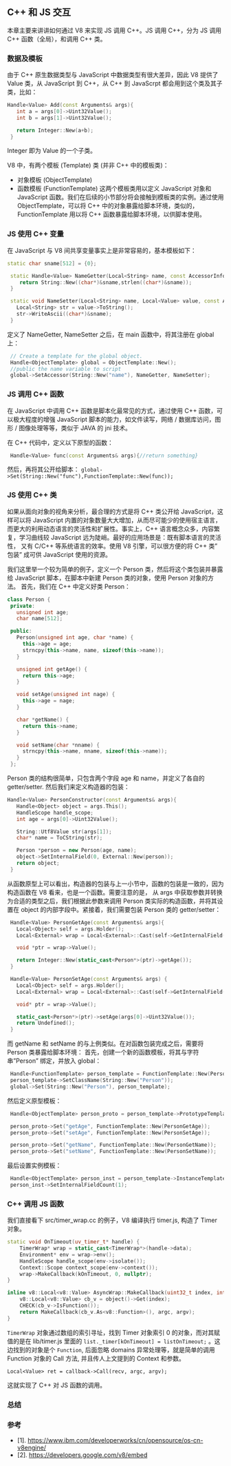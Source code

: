 ## C++ 和 JS 交互
本章主要来讲讲如何通过 V8 来实现 JS 调用 C++。JS 调用 C++，分为 JS 调用 C++ 函数（全局），和调用 C++ 类。


### 数据及模板
由于 C++ 原生数据类型与 JavaScript 中数据类型有很大差异，因此 V8 提供了 Value 类，从 JavaScript 到 C++，从 C++ 到 JavaScrpt 都会用到这个类及其子类，比如：
```c++
Handle<Value> Add(const Arguments& args){
   int a = args[0]->Uint32Value(); 
   int b = args[1]->Uint32Value(); 

   return Integer::New(a+b); 
 }
```
Integer 即为 Value 的一个子类。

V8 中，有两个模板 (Template) 类 (并非 C++ 中的模板类)：
- 对象模板 (ObjectTemplate) 
- 函数模板 (FunctionTemplate)
这两个模板类用以定义 JavaScript 对象和 JavaScript 函数。我们在后续的小节部分将会接触到模板类的实例。通过使用
ObjectTemplate，可以将 C++ 中的对象暴露给脚本环境，类似的，FunctionTemplate 用以将 C++
函数暴露给脚本环境，以供脚本使用。


### JS 使用 C++ 变量
在 JavaScript 与 V8 间共享变量事实上是非常容易的，基本模板如下：
```c++
static char sname[512] = {0}; 

 static Handle<Value> NameGetter(Local<String> name, const AccessorInfo& info) {
    return String::New((char*)&sname,strlen((char*)&sname)); 
 } 

 static void NameSetter(Local<String> name, Local<Value> value, const AccessorInfo& info) {
   Local<String> str = value->ToString(); 
   str->WriteAscii((char*)&sname); 
 }
```
定义了 NameGetter, NameSetter 之后，在 main 函数中，将其注册在 global 上：
```c++
 // Create a template for the global object. 
 Handle<ObjectTemplate> global = ObjectTemplate::New(); 
 //public the name variable to script 
 global->SetAccessor(String::New("name"), NameGetter, NameSetter); 

```

### JS 调用 C++ 函数
在 JavaScript 中调用 C++ 函数是脚本化最常见的方式，通过使用 C++ 函数，可以极大程度的增强 JavaScript 脚本的能力，如文件读写，网络 / 数据库访问，图形 / 图像处理等等，类似于 JAVA 的 jni 技术。

在 C++ 代码中，定义以下原型的函数：
```c++
 Handle<Value> func(const Arguments& args){//return something}
```
然后，再将其公开给脚本：
`global->Set(String::New("func"),FunctionTemplate::New(func));`

### JS 使用 C++ 类
如果从面向对象的视角来分析，最合理的方式是将 C++ 类公开给 JavaScript，这样可以将 JavaScript
内置的对象数量大大增加，从而尽可能少的使用宿主语言，而更大的利用动态语言的灵活性和扩展性。事实上，C++ 
语言概念众多，内容繁复，学习曲线较 JavaScript 远为陡峭。最好的应用场景是：既有脚本语言的灵活性，
又有 C/C++ 等系统语言的效率。使用 V8 引擎，可以很方便的将 C++ 类” 包装” 成可供 JavaScript 使用的资源。

我们这里举一个较为简单的例子，定义一个 Person 类，然后将这个类包装并暴露给 JavaScript 脚本，在脚本中新建 Person 类的对象，使用 Person 对象的方法。
首先，我们在 C++ 中定义好类 Person：
```c++
class Person { 
 private: 
   unsigned int age; 
   char name[512]; 

 public: 
   Person(unsigned int age, char *name) {
     this->age = age; 
     strncpy(this->name, name, sizeof(this->name)); 
   } 

   unsigned int getAge() {
     return this->age;
   } 

   void setAge(unsigned int nage) {
     this->age = nage;
   } 

   char *getName() {
     return this->name;
   } 

   void setName(char *nname) {
     strncpy(this->name, nname, sizeof(this->name));
   } 
 };
```
Person 类的结构很简单，只包含两个字段 age 和 name，并定义了各自的 getter/setter. 然后我们来定义构造器的包装：
```c++
Handle<Value> PersonConstructor(const Arguments& args){
   Handle<Object> object = args.This(); 
   HandleScope handle_scope; 
   int age = args[0]->Uint32Value(); 

   String::Utf8Value str(args[1]); 
   char* name = ToCString(str); 

   Person *person = new Person(age, name); 
   object->SetInternalField(0, External::New(person)); 
   return object; 
 }
```
从函数原型上可以看出，构造器的包装与上一小节中，函数的包装是一致的，因为构造函数在 V8 看来，也是一个函数。需要注意的是，
从 args 中获取参数并转换为合适的类型之后，我们根据此参数来调用 Person 类实际的构造函数，并将其设置在 object 
的内部字段中。紧接着，我们需要包装 Person 类的 getter/setter：
```c++
 Handle<Value> PersonGetAge(const Arguments& args){
   Local<Object> self = args.Holder(); 
   Local<External> wrap = Local<External>::Cast(self->GetInternalField(0)); 

   void *ptr = wrap->Value(); 

   return Integer::New(static_cast<Person*>(ptr)->getAge()); 
 } 

 Handle<Value> PersonSetAge(const Arguments& args) {
   Local<Object> self = args.Holder(); 
   Local<External> wrap = Local<External>::Cast(self->GetInternalField(0)); 

   void* ptr = wrap->Value(); 

   static_cast<Person*>(ptr)->setAge(args[0]->Uint32Value()); 
   return Undefined();
 }
 ```
而 getName 和 setName 的与上例类似。在对函数包装完成之后，需要将 Person 类暴露给脚本环境：
首先，创建一个新的函数模板，将其与字符串”Person” 绑定，并放入 global：
```c++
 Handle<FunctionTemplate> person_template = FunctionTemplate::New(PersonConstructor); 
 person_template->SetClassName(String::New("Person")); 
 global->Set(String::New("Person"), person_template);
```
然后定义原型模板：
```c++
 Handle<ObjectTemplate> person_proto = person_template->PrototypeTemplate(); 

 person_proto->Set("getAge", FunctionTemplate::New(PersonGetAge)); 
 person_proto->Set("setAge", FunctionTemplate::New(PersonSetAge)); 

 person_proto->Set("getName", FunctionTemplate::New(PersonGetName)); 
 person_proto->Set("setName", FunctionTemplate::New(PersonSetName));
```
最后设置实例模板：
```c++
 Handle<ObjectTemplate> person_inst = person_template->InstanceTemplate(); 
 person_inst->SetInternalFieldCount(1);
```

### C++ 调用 JS 函数
我们直接看下 src/timer_wrap.cc 的例子，V8 编译执行 timer.js, 构造了 Timer 对象。

```c++
static void OnTimeout(uv_timer_t* handle) {
    TimerWrap* wrap = static_cast<TimerWrap*>(handle->data);
    Environment* env = wrap->env();
    HandleScope handle_scope(env->isolate());
    Context::Scope context_scope(env->context());
    wrap->MakeCallback(kOnTimeout, 0, nullptr);
}

inline v8::Local<v8::Value> AsyncWrap::MakeCallback(uint32_t index, int argc, v8::Local<v8::Value>* argv) {
    v8::Local<v8::Value> cb_v = object()->Get(index);
    CHECK(cb_v->IsFunction());
    return MakeCallback(cb_v.As<v8::Function>(), argc, argv);
}
```
`TimerWrap` 对象通过数组的索引寻址，找到 Timer 对象索引 0 的对象，而对其赋值的是在 lib/timer.js 里面的
`list._timer[kOnTimeout] = listOnTimeout;` 。这边找到的对象是个 `Function`,
后面忽略 domains 异常处理等，就是简单的调用 Function 对象的 Call 方法, 并且传人上文提到的 Context 和参数。

`Local<Value> ret = callback->Call(recv, argc, argv);`

这就实现了 C++ 对 JS 函数的调用。

### 总结


### 参考
- [1]. https://www.ibm.com/developerworks/cn/opensource/os-cn-v8engine/
- [2]. https://developers.google.com/v8/embed
